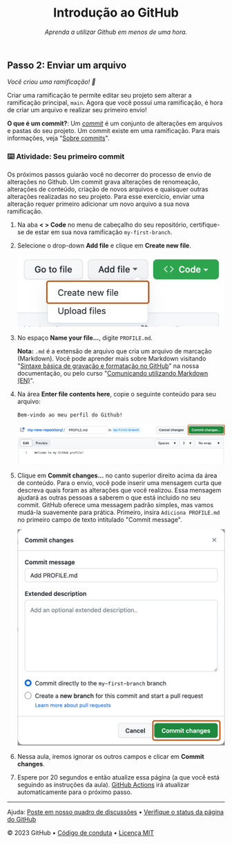 <header>

<!--
  <<< Notas do autor: Cabeçalho do curso >>>
  Inclui uma imagem de 1280×640, título do curso em fromato de sentença e uma descrição concisa em ênfase.
  Nas configurações do seu repositório: permita template de repositório, adicione suma imagem social de 1280×640, auto delete dos cabeçalhos de branches.
  Adicione sua lincença de código aberto, GitHub utiliza a licença MIT.
-->

# Introdução ao GitHub

_Aprenda a utilizar Github em menos de uma hora._

</header>

<!--
  <<< Notas do autor: Passo 2 >>>
  Inicie este passo parabenizando pelo passo anterior.
  Defina os termos e links para docs.github.com.
-->

## Passo 2: Enviar um arquivo

_Você criou uma ramificação! :tada:_

Criar uma ramificação te permite editar seu projeto sem alterar a ramificação principal, `main`. Agora que você possui uma ramificação, é hora de criar um arquivo e realizar seu primeiro envio!

**O que é um commit?**: Um _[commit](https://docs.github.com/pt/pull-requests/committing-changes-to-your-project/creating-and-editing-commits/about-commits)_ é um conjunto de alterações em arquivos e pastas do seu projeto. Um commit existe em uma ramificação. Para mais informações, veja "[Sobre commits](https://docs.github.com/pt/pull-requests/committing-changes-to-your-project/creating-and-editing-commits/about-commits)".

### :keyboard: Atividade: Seu primeiro commit

Os próximos passos guiarão você no decorrer do processo de envio de alterações no Github. Um commit grava alterações de renomeação, alterações de conteúdo, criação de novos arquivos e quaisquer outras alterações realizadas no seu projeto. Para esse exercício, enviar uma alteração requer primeiro adicionar um novo arquivo a sua nova ramificação.

1. Na aba **< > Code** no menu de cabeçalho do seu repositório, certifique-se de estar em sua nova ramificação `my-first-branch`.

2. Selecione o drop-down **Add file** e clique em **Create new file**.

   ![create new file option](/images/create-new-file.png)

3. No espaço **Name your file...**, digite `PROFILE.md`.

   **Nota:** `.md` é a extensão de arquivo que cria um arquivo de marcação (Markdown). Você pode aprender mais sobre Markdown visitando "[Sintaxe básica de gravação e formatação no GitHub](https://docs.github.com/pt/get-started/writing-on-github/getting-started-with-writing-and-formatting-on-github/basic-writing-and-formatting-syntax)" na nossa documentação, ou pelo curso "[Comunicando utilizando Markdown (EN)](https://github.com/skills/communicate-using-markdown)".

4. Na área **Enter file contents here**, copie o seguinte conteúdo para seu arquivo:

   ```
   Bem-vindo ao meu perfil do Github!
   ```

   <img alt="profile.md file screenshot" src="/images/my-profile-file.png"/>

5. Clique em **Commit changes...** no canto superior direito acima da área de conteúdo. Para o envio, você pode inserir uma mensagem curta que descreva quais foram as alterações que você realizou. Essa mensagem ajudará as outras pessoas a saberem o que está incluido no seu commit. GitHub oferece uma messagem padrão simples, mas vamos mudá-la suavemente para prática. Primeiro, insira `Adiciona PROFILE.md` no primeiro campo de texto intitulado "Commit message".

   <img alt="captura de tela adicionando um novo arquivo com uma mensagem de envio" src="/images/commit-full-screen.png" />

6. Nessa aula, iremos ignorar os outros campos e clicar em **Commit changes**.
7. Espere por 20 segundos e então atualize essa página (a que você está seguindo as instruções da aula). [GitHub Actions](https://docs.github.com/pt/actions) irá atualizar automaticamente para o próximo passo.

<footer>

<!--
  <<< Notas do autor: Rodapé >>>
  Adicione um link de suporte, status da página do Github, código de conduta e o link da licença .
-->

---

Ajuda: [Poste em nosso quadro de discussões](https://github.com/orgs/skills/discussions/categories/introduction-to-github) &bull; [Verifique o status da página do GitHub](https://www.githubstatus.com/)

&copy; 2023 GitHub &bull; [Código de conduta](https://www.contributor-covenant.org/version/2/1/code_of_conduct/code_of_conduct.md) &bull; [Licença MIT](https://gh.io/mit)

</footer>
